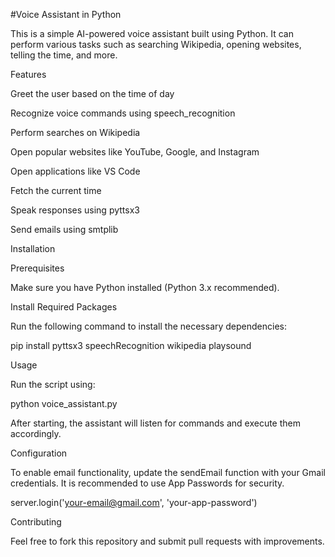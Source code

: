 #Voice Assistant in Python

This is a simple AI-powered voice assistant built using Python. It can perform various tasks such as searching Wikipedia, opening websites, telling the time, and more.

Features

Greet the user based on the time of day

Recognize voice commands using speech_recognition

Perform searches on Wikipedia

Open popular websites like YouTube, Google, and Instagram

Open applications like VS Code

Fetch the current time

Speak responses using pyttsx3

Send emails using smtplib

Installation

Prerequisites

Make sure you have Python installed (Python 3.x recommended).

Install Required Packages

Run the following command to install the necessary dependencies:

pip install pyttsx3 speechRecognition wikipedia playsound

Usage

Run the script using:

python voice_assistant.py

After starting, the assistant will listen for commands and execute them accordingly.

Configuration

To enable email functionality, update the sendEmail function with your Gmail credentials. It is recommended to use App Passwords for security.

server.login('your-email@gmail.com', 'your-app-password')

Contributing

Feel free to fork this repository and submit pull requests with improvements.
